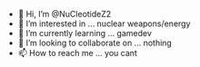 - 👋 Hi, I’m @NuCleotideZ2
- 👀 I’m interested in ... nuclear weapons/energy
- 🌱 I’m currently learning ... gamedev
- 💞️ I’m looking to collaborate on ... nothing
- 📫 How to reach me ... you cant

<!---
NuCleotideZ2/NuCleotideZ2 is a ✨ special ✨ repository because its `README.md` (this file) appears on your GitHub profile.
You can click the Preview link to take a look at your changes.
--->
